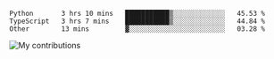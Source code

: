 <!--START_SECTION:waka-->

```text
Python       3 hrs 10 mins   ███████████▒░░░░░░░░░░░░░   45.53 %
TypeScript   3 hrs 7 mins    ███████████▒░░░░░░░░░░░░░   44.84 %
Other        13 mins         ▓░░░░░░░░░░░░░░░░░░░░░░░░   03.28 %
```

<!--END_SECTION:waka-->
<img src="https://github-readme-streak-stats.herokuapp.com/?user=pahas&theme=white" alt="My contributions" />
